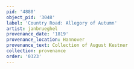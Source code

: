 ```yaml
---
pid: '4880'
object_pid: '3048'
label: 'Country Road: Allegory of Autumn'
artist: janbrueghel
provenance_date: '1819'
provenance_location: Hannover
provenance_text: Collection of August Kestner
collection: provenance
order: '0323'
---
```

